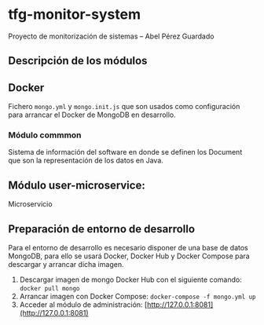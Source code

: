 # tfg-monitor-system
Proyecto de monitorización de sistemas – Abel Pérez Guardado

## Descripción de los módulos

## Docker
Fichero `mongo.yml` y `mongo.init.js` que son usados como configuración para arrancar el Docker de MongoDB en desarrollo.

### Módulo commmon
Sistema de información del software en donde se definen los Document que son la representación de los datos en Java.

## Módulo user-microservice:
Microservicio

## Preparación de entorno de desarrollo
Para el entorno de desarrollo es necesario disponer de una base de datos MongoDB, para ello se usará Docker, Docker Hub y
Docker Compose para descargar y arrancar dicha imagen. 

1. Descargar imagen de mongo Docker Hub con el siguiente comando: `docker pull mongo` 
2. Arrancar imagen con Docker Compose: `docker-compose -f mongo.yml up`
3. Acceder al módulo de administración: [http://127.0.0.1:8081](http://127.0.0.1:8081)
